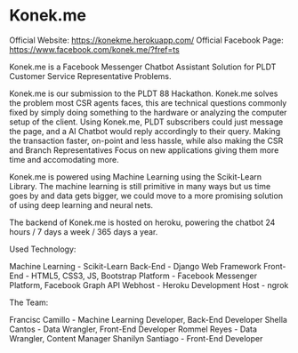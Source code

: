 # Konek.me

Official Website: https://konekme.herokuapp.com/
Official Facebook Page: https://www.facebook.com/konek.me/?fref=ts

Konek.me is a Facebook Messenger Chatbot Assistant Solution for PLDT Customer Service Representative Problems.

Konek.me is our submission to the PLDT 88 Hackathon. Konek.me solves the problem most CSR agents faces, this are technical questions commonly fixed by simply doing something to the hardware or analyzing the computer setup of the client. Using Konek.me, PLDT subscribers could just message the page, and a AI Chatbot would reply accordingly to their query. Making the transaction faster, on-point and less hassle, while also making the CSR and Branch Representatives Focus on new applications giving them more time and accomodating more.

Konek.me is powered using Machine Learning using the Scikit-Learn Library. The machine learning is still primitive in many ways but us time goes by and data gets bigger, we could move to a more promising solution of using deep learning and neural nets.

The backend of Konek.me is hosted on heroku, powering the chatbot 24 hours / 7 days a week / 365 days a year.

Used Technology:

Machine Learning -  Scikit-Learn
Back-End - Django Web Framework
Front-End - HTML5, CSS3, JS, Bootstrap
Platform - Facebook Messenger Platform, Facebook Graph API
Webhost - Heroku
Development Host - ngrok

The Team:

Francisc Camillo - Machine Learning Developer, Back-End Developer
Shella Cantos - Data Wrangler, Front-End Developer
Rommel Reyes - Data Wrangler, Content Manager
Shanilyn Santiago - Front-End Developer
